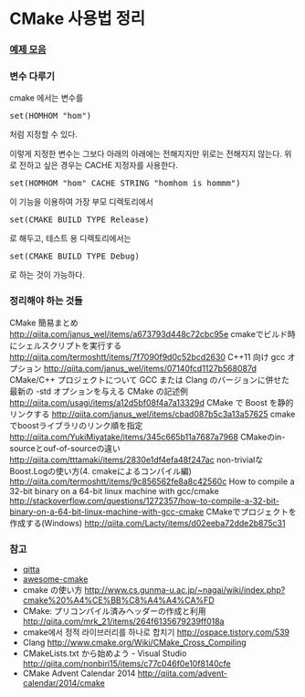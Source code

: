 # CMake 사용법 정리

### [예제 모음](examples.md)

### 변수 다루기
cmake 에서는 변수를
<pre>
set(HOMHOM "hom")
</pre>
처럼 지정할 수 있다.

이렇게 지정한 변수는 그보다 아래의 아래에는 전해지지만 위로는 전해지지 않는다.
위로 전하고 싶은 경우는 CACHE 지정자를 사용한다.
<pre>
set(HOMHOM "hom" CACHE STRING "homhom is hommm")
</pre>

이 기능을 이용하여 가장 부모 디렉토리에서
<pre>
set(CMAKE_BUILD_TYPE Release)
</pre>
로 해두고, 테스트 용 디렉토리에서는
<pre>
set(CMAKE_BUILD_TYPE Debug)
</pre>
로 하는 것이 가능하다.



### 정리해야 하는 것들
CMake 簡易まとめ http://qiita.com/janus_wel/items/a673793d448c72cbc95e
cmakeでビルド時にシェルスクリプトを実行する http://qiita.com/termoshtt/items/7f7090f9d0c52bcd2630
C++11 向け gcc オプション http://qiita.com/janus_wel/items/07140fcd1127b568087d
CMake/C++ プロジェクトについて GCC または Clang のバージョンに併せた最新の -std オプションを与える CMake の記述例  http://qiita.com/usagi/items/a12d5bf08f4a7a13329d
CMake で Boost を静的リンクする http://qiita.com/janus_wel/items/cbad087b5c3a13a57625
cmakeでboostライブラリのリンク順を指定 http://qiita.com/YukiMiyatake/items/345c665b11a7687a7968
CMakeのin-sourceとouf-of-sourceの違い http://qiita.com/tttamaki/items/2830e1df4efa48f247ac
non-trivialなBoost.Logの使い方(4. cmakeによるコンパイル編) http://qiita.com/termoshtt/items/9c856562fe8a8c42560c
How to compile a 32-bit binary on a 64-bit linux machine with gcc/cmake http://stackoverflow.com/questions/1272357/how-to-compile-a-32-bit-binary-on-a-64-bit-linux-machine-with-gcc-cmake
CMakeでプロジェクトを作成する(Windows) http://qiita.com/Lacty/items/d02eeba72dde2b875c31  


### 참고
- [qitta](http://qiita.com/tags/cmake)
- [awesome-cmake](https://github.com/onqtam/awesome-cmake)
- cmake の使い方 http://www.cs.gunma-u.ac.jp/~nagai/wiki/index.php?cmake%20%A4%CE%BB%C8%A4%A4%CA%FD
- CMake: プリコンパイル済みヘッダーの作成と利用 http://qiita.com/mrk_21/items/264f6135679239ff018a
- cmake에서 정적 라이브러리를 하나로 합치기 http://ospace.tistory.com/539
- Clang http://www.cmake.org/Wiki/CMake_Cross_Compiling
- CMakeLists.txt から始めよう - Visual Studio http://qiita.com/nonbiri15/items/c77c046f0e10f8140cfe
- CMake Advent Calendar 2014 http://qiita.com/advent-calendar/2014/cmake
